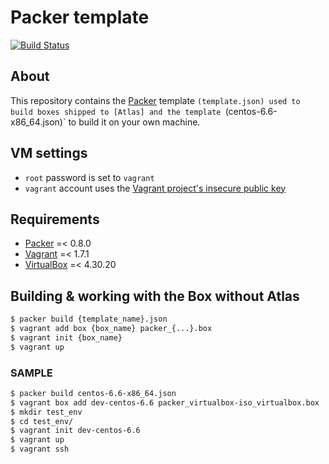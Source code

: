 Packer template
======

[![Build Status](https://travis-ci.org/garandam/atlas-packer-vagrant-puppet.svg?branch=master)](https://travis-ci.org/garandam/atlas-packer-vagrant-puppet)

## About
This repository contains the [Packer] template `(template.json) used to build boxes shipped to [Atlas] and the template `(centos-6.6-x86_64.json)` to build it on your own machine.

## VM settings
  - `root` password is set to `vagrant`
  - `vagrant` account uses the [Vagrant project's insecure public key]


Requirements
-----
  - [Packer]	  =< 0.8.0
  - [Vagrant]	  =< 1.7.1
  - [VirtualBox]  =< 4.30.20


Building & working with the Box without Atlas
-----
```sh
$ packer build {template_name}.json
$ vagrant add box {box_name} packer_{...}.box
$ vagrant init {box_name}
$ vagrant up
```

### SAMPLE	
```sh
$ packer build centos-6.6-x86_64.json
$ vagrant box add dev-centos-6.6 packer_virtualbox-iso_virtualbox.box
$ mkdir test_env
$ cd test_env/
$ vagrant init dev-centos-6.6
$ vagrant up
$ vagrant ssh
```

[Vagrant]:https://www.vagrantup.com/
[Packer]:https://www.packer.io/
[VirtualBox]:https://www.virtualbox.org/
[Atlas]:https://www.vagrantcloud.com
[Vagrant project's insecure public key]:https://github.com/mitchellh/vagrant/tree/master/keys
